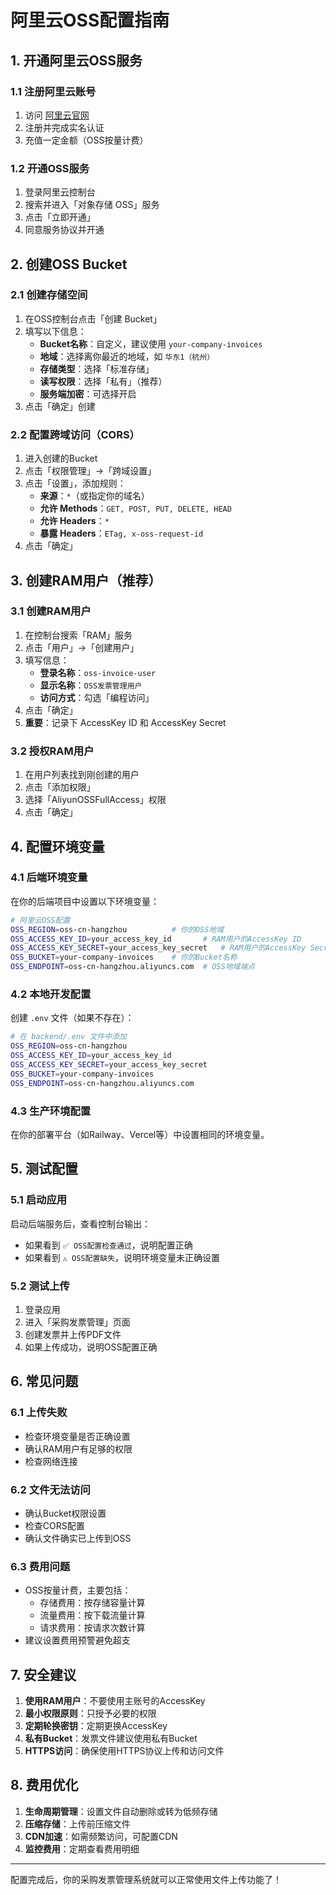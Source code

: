 # 阿里云OSS配置指南

## 1. 开通阿里云OSS服务

### 1.1 注册阿里云账号
1. 访问 [阿里云官网](https://www.aliyun.com/)
2. 注册并完成实名认证
3. 充值一定金额（OSS按量计费）

### 1.2 开通OSS服务
1. 登录阿里云控制台
2. 搜索并进入「对象存储 OSS」服务
3. 点击「立即开通」
4. 同意服务协议并开通

## 2. 创建OSS Bucket

### 2.1 创建存储空间
1. 在OSS控制台点击「创建 Bucket」
2. 填写以下信息：
   - **Bucket名称**：自定义，建议使用 `your-company-invoices`
   - **地域**：选择离你最近的地域，如 `华东1（杭州）`
   - **存储类型**：选择「标准存储」
   - **读写权限**：选择「私有」（推荐）
   - **服务端加密**：可选择开启
3. 点击「确定」创建

### 2.2 配置跨域访问（CORS）
1. 进入创建的Bucket
2. 点击「权限管理」→「跨域设置」
3. 点击「设置」，添加规则：
   - **来源**：`*`（或指定你的域名）
   - **允许 Methods**：`GET, POST, PUT, DELETE, HEAD`
   - **允许 Headers**：`*`
   - **暴露 Headers**：`ETag, x-oss-request-id`
4. 点击「确定」

## 3. 创建RAM用户（推荐）

### 3.1 创建RAM用户
1. 在控制台搜索「RAM」服务
2. 点击「用户」→「创建用户」
3. 填写信息：
   - **登录名称**：`oss-invoice-user`
   - **显示名称**：`OSS发票管理用户`
   - **访问方式**：勾选「编程访问」
4. 点击「确定」
5. **重要**：记录下 AccessKey ID 和 AccessKey Secret

### 3.2 授权RAM用户
1. 在用户列表找到刚创建的用户
2. 点击「添加权限」
3. 选择「AliyunOSSFullAccess」权限
4. 点击「确定」

## 4. 配置环境变量

### 4.1 后端环境变量
在你的后端项目中设置以下环境变量：

```bash
# 阿里云OSS配置
OSS_REGION=oss-cn-hangzhou          # 你的OSS地域
OSS_ACCESS_KEY_ID=your_access_key_id       # RAM用户的AccessKey ID
OSS_ACCESS_KEY_SECRET=your_access_key_secret   # RAM用户的AccessKey Secret
OSS_BUCKET=your-company-invoices    # 你的Bucket名称
OSS_ENDPOINT=oss-cn-hangzhou.aliyuncs.com  # OSS地域端点
```

### 4.2 本地开发配置
创建 `.env` 文件（如果不存在）：

```bash
# 在 backend/.env 文件中添加
OSS_REGION=oss-cn-hangzhou
OSS_ACCESS_KEY_ID=your_access_key_id
OSS_ACCESS_KEY_SECRET=your_access_key_secret
OSS_BUCKET=your-company-invoices
OSS_ENDPOINT=oss-cn-hangzhou.aliyuncs.com
```

### 4.3 生产环境配置
在你的部署平台（如Railway、Vercel等）中设置相同的环境变量。

## 5. 测试配置

### 5.1 启动应用
启动后端服务后，查看控制台输出：
- 如果看到 `✅ OSS配置检查通过`，说明配置正确
- 如果看到 `⚠️ OSS配置缺失`，说明环境变量未正确设置

### 5.2 测试上传
1. 登录应用
2. 进入「采购发票管理」页面
3. 创建发票并上传PDF文件
4. 如果上传成功，说明OSS配置正确

## 6. 常见问题

### 6.1 上传失败
- 检查环境变量是否正确设置
- 确认RAM用户有足够的权限
- 检查网络连接

### 6.2 文件无法访问
- 确认Bucket权限设置
- 检查CORS配置
- 确认文件确实已上传到OSS

### 6.3 费用问题
- OSS按量计费，主要包括：
  - 存储费用：按存储容量计算
  - 流量费用：按下载流量计算
  - 请求费用：按请求次数计算
- 建议设置费用预警避免超支

## 7. 安全建议

1. **使用RAM用户**：不要使用主账号的AccessKey
2. **最小权限原则**：只授予必要的权限
3. **定期轮换密钥**：定期更换AccessKey
4. **私有Bucket**：发票文件建议使用私有Bucket
5. **HTTPS访问**：确保使用HTTPS协议上传和访问文件

## 8. 费用优化

1. **生命周期管理**：设置文件自动删除或转为低频存储
2. **压缩存储**：上传前压缩文件
3. **CDN加速**：如需频繁访问，可配置CDN
4. **监控费用**：定期查看费用明细

---

配置完成后，你的采购发票管理系统就可以正常使用文件上传功能了！ 